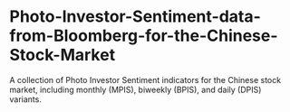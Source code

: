 # Photo-Investor-Sentiment-data-from-Bloomberg-for-the-Chinese-Stock-Market
A collection of Photo Investor Sentiment indicators for the Chinese stock market, including monthly (MPIS), biweekly (BPIS), and daily (DPIS) variants.
